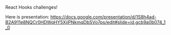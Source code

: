 React Hooks challenges!

Here is presentation: https://docs.google.com/presentation/d/1S8h4ad-B2A911e8NQCr0HDWqHY5XjiPNkmqDbSVo7ps/edit#slide=id.gcb9a0b074_1_0
